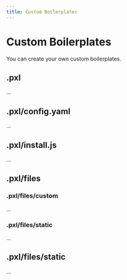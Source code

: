 ```yaml
---
title: Custom Boilerplates
---
```


# Custom Boilerplates

You can create your own custom boilerplates.

## .pxl

...

## .pxl/config.yaml

...

## .pxl/install.js

...

## .pxl/files

### .pxl/files/custom

...

### .pxl/files/static

...

## .pxl/files/static

...
